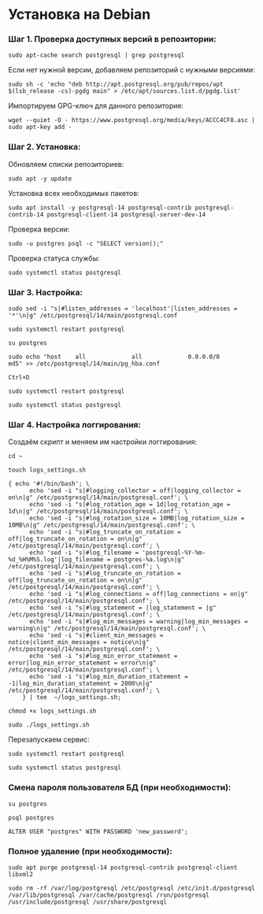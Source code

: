 # Установка на Debian

### Шаг 1. Проверка доступных версий в репозитории:

``sudo apt-cache search postgresql | grep postgresql``

Если нет нужной версии, добавляем репозиторий с нужными версиями:

```
sudo sh -c 'echo "deb http://apt.postgresql.org/pub/repos/apt $(lsb_release -cs)-pgdg main" > /etc/apt/sources.list.d/pgdg.list'
```

Импортируем GPG-ключ для данного репозитория:

```
wget --quiet -O - https://www.postgresql.org/media/keys/ACCC4CF8.asc | sudo apt-key add -
```

### Шаг 2. Установка:

Обновляем списки репозиториев:

``sudo apt -y update``

Установка всех необходимых пакетов:

``sudo apt install -y postgresql-14 postgresql-contrib postgresql-contrib-14 postgresql-client-14 postgresql-server-dev-14``

Проверка версии:

``sudo -u postgres psql -c "SELECT version();"``

Проверка статуса службы:

``sudo systemctl status postgresql``

### Шаг 3. Настройка:

```
sudo sed -i "s|#listen_addresses = 'localhost'|listen_addresses = '*'\n|g" /etc/postgresql/14/main/postgresql.conf
```

``sudo systemctl restart postgresql``

``su postgres``

```
sudo echo "host    all             all             0.0.0.0/0                  md5" >> /etc/postgresql/14/main/pg_hba.conf
```

``Ctrl+D``

``sudo systemctl restart postgresql``

``sudo systemctl status postgresql``

### Шаг 4. Настройка логгирования:

Создаём скрипт и меняем им настройки логгирования:

``cd ~``

``touch logs_settings.sh``

```
{ echo '#!/bin/bash'; \
      echo 'sed -i "s|#logging_collector = off|logging_collector = on\n|g" /etc/postgresql/14/main/postgresql.conf'; \
      echo 'sed -i "s|#log_rotation_age = 1d|log_rotation_age = 1d\n|g" /etc/postgresql/14/main/postgresql.conf'; \
      echo 'sed -i "s|#log_rotation_size = 10MB|log_rotation_size = 10MB\n|g" /etc/postgresql/14/main/postgresql.conf'; \
      echo 'sed -i "s|#log_truncate_on_rotation = off|log_truncate_on_rotation = on\n|g" /etc/postgresql/14/main/postgresql.conf'; \
      echo 'sed -i "s|#log_filename = 'postgresql-%Y-%m-%d_%H%M%S.log'|log_filename = postgres-%a.log\n|g" /etc/postgresql/14/main/postgresql.conf'; \
      echo 'sed -i "s|#log_truncate_on_rotation = off|log_truncate_on_rotation = on\n|g" /etc/postgresql/14/main/postgresql.conf'; \
      echo 'sed -i "s|#log_connections = off|log_connections = on|g" /etc/postgresql/14/main/postgresql.conf'; \
      echo 'sed -i "s|#log_statement = |log_statement = |g" /etc/postgresql/14/main/postgresql.conf'; \
      echo 'sed -i "s|#log_min_messages = warning|log_min_messages = warning\n|g" /etc/postgresql/14/main/postgresql.conf'; \
      echo 'sed -i "s|#client_min_messages = notice|client_min_messages = notice\n|g" /etc/postgresql/14/main/postgresql.conf'; \
      echo 'sed -i "s|#log_min_error_statement = error|log_min_error_statement = error\n|g" /etc/postgresql/14/main/postgresql.conf'; \
      echo 'sed -i "s|#log_min_duration_statement = -1|log_min_duration_statement = 2000\n|g" /etc/postgresql/14/main/postgresql.conf'; \
    } | tee  ~/logs_settings.sh;
```

``chmod +x logs_settings.sh``

``sudo ./logs_settings.sh``

Перезапускаем сервис:

``sudo systemctl restart postgresql``

``sudo systemctl status postgresql``
### Смена пароля пользователя БД (при необходимости):

``su postgres``

``psql postgres``

```
ALTER USER "postgres" WITH PASSWORD 'new_password';
```

### Полное удаление (при необходимости):

```
sudo apt purge postgresql-14 postgresql-contrib postgresql-client libxml2
```

```
sudo rm -rf /var/log/postgresql /etc/postgresql /etc/init.d/postgresql /var/lib/postgresql /var/cache/postgresql /run/postgresql /usr/include/postgresql /usr/share/postgresql
```
